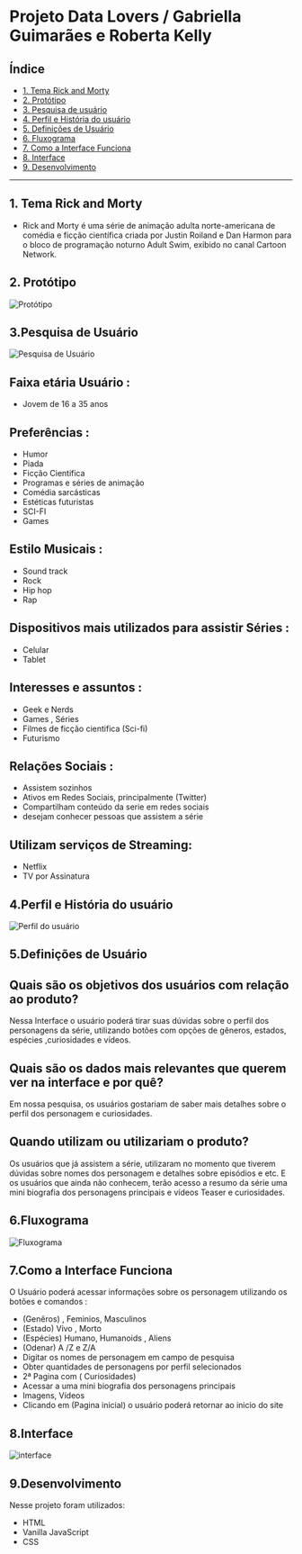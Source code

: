 # Projeto Data Lovers / Gabriella Guimarães e Roberta Kelly 

## Índice

* [1. Tema Rick and Morty](#1-tema-rick-and-morty)
* [2. Protótipo](#2-protótipo)
* [3. Pesquisa de usuário](#3-pesquisa-de-usuário)
* [4. Perfil e História do usuário](#4-perfil-e-história-do-usuário)
* [5. Definições de Usuário](#5-definições-de-usuário)
* [6. Fluxograma](#6-fluxograma)
* [7. Como a Interface Funciona](#7-como-a-interface-funciona)
* [8. Interface](#8-interface)
* [9. Desenvolvimento](#9-desenvolvimento)

***

## 1. Tema Rick and Morty 
* Rick and Morty é uma série de animação adulta norte-americana de comédia e ficção científica criada por Justin Roiland e Dan Harmon para o bloco de programação noturno Adult Swim, exibido no canal Cartoon Network.

## 2. Protótipo
![Protótipo](https://github.com/RobertaKelly/SAP005-data-lovers/blob/b7c1c8578e9d15b8a987f4b5936a5918f5e9cedb/src/Readme/Projeto%20Data%20Lovers%20SAP005%20Prototipo.jpg)


## 3.Pesquisa de Usuário 
![Pesquisa de Usuário](https://github.com/RobertaKelly/SAP005-data-lovers/blob/b7c1c8578e9d15b8a987f4b5936a5918f5e9cedb/src/Readme/Projeto%20Data%20Lovers%20SAP005%20(1)Pesquisa.jpg)

 ## Faixa etária Usuário :
* Jovem de 16 a 35 anos  

## Preferências : 
* Humor 
* Piada 
* Ficção Cientifica
* Programas e séries de animação 
* Comédia sarcásticas 
* Estéticas futuristas
* SCI-FI 
* Games

## Estilo Musicais : 
* Sound track  
* Rock 
* Hip hop 
* Rap

## Dispositivos mais utilizados para assistir Séries :
* Celular 
* Tablet

## Interesses e assuntos : 
* Geek e Nerds 
* Games , Séries 
 * Filmes de ficção cientifica (Sci-fi)
* Futurismo

## Relações Sociais : 
* Assistem sozinhos 
* Ativos em Redes Sociais, principalmente (Twitter)
* Compartilham conteúdo da serie em redes sociais
* desejam conhecer pessoas que assistem a série

## Utilizam serviços de Streaming:
* Netflix
* TV por Assinatura 

## 4.Perfil e História do usuário 
![Perfil do usuário](https://github.com/RobertaKelly/SAP005-data-lovers/blob/b7c1c8578e9d15b8a987f4b5936a5918f5e9cedb/src/Readme/Projeto%20Data%20Lovers%20SAP005%20Usuario.jpg)
 

## 5.Definições de Usuário 

## Quais são os objetivos dos usuários com relação ao produto?

 Nessa Interface o usuário poderá tirar suas dúvidas sobre o perfil dos personagens da série, utilizando botões com opções de gêneros, estados, espécies ,curiosidades e vídeos. 

## Quais são os dados mais relevantes que querem ver na interface e por quê?

 Em nossa pesquisa, os usuários gostariam de saber mais detalhes sobre o perfil dos personagem e curiosidades. 

## Quando utilizam ou utilizariam o produto?

 Os usuários que já assistem a série, utilizaram no momento que tiverem dúvidas sobre nomes dos personagem e detalhes sobre episódios e etc. 
E os usuários que ainda não conhecem, terão acesso a resumo da série uma mini biografia dos personagens principais e vídeos Teaser e curiosidades.


## 6.Fluxograma
![Fluxograma](https://github.com/RobertaKelly/SAP005-data-lovers/blob/b7c1c8578e9d15b8a987f4b5936a5918f5e9cedb/src/Readme/Peojeto%20Data%20Lovres%20Fluxograma.jpg)


## 7.Como a Interface Funciona 

O Usuário poderá acessar informações sobre os personagem utilizando os botões e comandos :

* (Genêros) , Feminios, Masculinos 
* (Estado)  Vivo , Morto 
* (Espécies) Humano, Humanoids , Aliens 
* (Odenar) A /Z e Z/A 
* Digitar os nomes de personagem em campo de pesquisa 
* Obter quantidades de personagens por perfil selecionados 
* 2ª Pagina com ( Curiosidades)
* Acessar a uma mini biografia dos personagens principais 
* Imagens, Vídeos 
* Clicando em (Pagina inicial) o usuário poderá retornar ao inicio do site 


 ## 8.Interface
![interface](https://github.com/RobertaKelly/SAP005-data-lovers/blob/b7c1c8578e9d15b8a987f4b5936a5918f5e9cedb/src/Readme/Projeto%20Data%20Lovers%20SAP005%20(4)%20Interface.jpg)


## 9.Desenvolvimento 
Nesse projeto foram utilizados:

* HTML
* Vanilla JavaScript
* CSS
